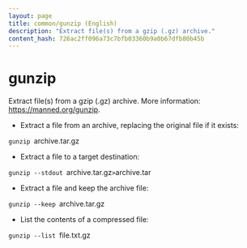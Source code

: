 ```yaml
---
layout: page
title: common/gunzip (English)
description: "Extract file(s) from a gzip (.gz) archive."
content_hash: 726ac2ff096a73c7bfb03360b9a0b67dfb80b45b
---
```

# gunzip

Extract file(s) from a gzip (.gz) archive.
More information: <https://manned.org/gunzip>.

- Extract a file from an archive, replacing the original file if it exists:

`gunzip `<span class="tldr-var badge badge-pill bg-dark-lm bg-white-dm text-white-lm text-dark-dm font-weight-bold">archive.tar.gz</span>

- Extract a file to a target destination:

`gunzip --stdout `<span class="tldr-var badge badge-pill bg-dark-lm bg-white-dm text-white-lm text-dark-dm font-weight-bold">archive.tar.gz</span>` > `<span class="tldr-var badge badge-pill bg-dark-lm bg-white-dm text-white-lm text-dark-dm font-weight-bold">archive.tar</span>

- Extract a file and keep the archive file:

`gunzip --keep `<span class="tldr-var badge badge-pill bg-dark-lm bg-white-dm text-white-lm text-dark-dm font-weight-bold">archive.tar.gz</span>

- List the contents of a compressed file:

`gunzip --list `<span class="tldr-var badge badge-pill bg-dark-lm bg-white-dm text-white-lm text-dark-dm font-weight-bold">file.txt.gz</span>
